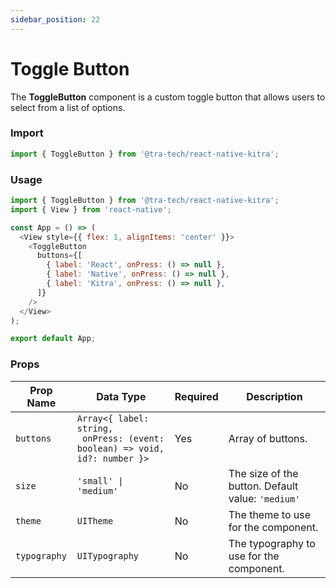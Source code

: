 ```yaml
---
sidebar_position: 22
---
```


# Toggle Button

The **ToggleButton** component is a custom toggle button that allows users to select from a list of options. 

### Import

```js
import { ToggleButton } from '@tra-tech/react-native-kitra';
```
### Usage

```js
import { ToggleButton } from '@tra-tech/react-native-kitra';
import { View } from 'react-native';

const App = () => (
  <View style={{ flex: 1, alignItems: 'center' }}>
    <ToggleButton
      buttons={[
        { label: 'React', onPress: () => null },
        { label: 'Native', onPress: () => null },
        { label: 'Kitra', onPress: () => null },
      ]}
    />
  </View>
);

export default App;
```
### Props

| Prop Name | Data Type | Required | Description |
| --- | --- | --- | --- |
| `buttons` | ``Array<{ label: string,``<br/>`` onPress: (event: boolean) => void,``<br/>`` id?: number }> `` | Yes | Array of buttons. |
| `size` | <code>'small' \| 'medium'</code>  | No | The size of the button. Default value: ``'medium'`` |
| `theme` | `UITheme` | No | The theme to use for the component. |
| `typography` | `UITypography` | No | The typography to use for the component.   |

